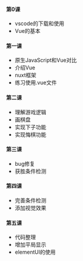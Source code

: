 #### 第0课

- vscode的下载和使用
- Vue的基本

#### 第一课

- 原生JavaScript和Vue对比
- 介绍Vue
- nuxt框架
- 练习使用.vue文件

#### 第二课

- 理解游戏逻辑
- 画棋盘
- 实现下子功能
- 实现悔棋功能

#### 第三课

- bug修复
- 获胜条件检测

#### 第四课

- 完善条件检测
- 添加视觉效果

#### 第五课

- 代码整理
- 增加平局显示
- elementUI的使用
